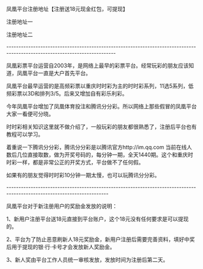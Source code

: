 
<html>
<head>
<meta charset="utf-8">

</head>

<body>
<p>凤凰平台注册地址【注册送18元现金红包，可提现】</p>
<p>注册地址一</p>
<p>注册地址二</p>
<p>---------------------------------------------------------------------------------------------------------------------------</p>
<p>凤凰彩票平台运营自2003年，是网络上最早的彩票平台。经常玩彩的朋友应该知道，凤凰平台一直是大户首先平台。</p>
<p>凤凰平台最早运营的是高频彩票以重庆时时彩为主的时时彩系列，11选5系列，低频彩票以3D和排列3/5。后来又增加自有彩乐利彩。</p>
<p>今年凤凰平台增加了凤凰体育投注和腾讯分分彩。所以网络上那些假冒的凤凰平台大家一看便可分晓。</p>
<p>时时彩相关知识这里就不做介绍了，一般玩彩的朋友都很熟悉了，注册后平台也有教程可以学习。</p>
<p>着重说一下腾讯分分彩，腾讯分分彩是以腾讯官方http://im.qq.com 当前在线人数后几位直接取数，做为开奖号码的，每分钟一期，全天1440期。这个和重庆时时彩一样，都是非常公正的开奖方式，平台做不了任何假。</p>
<p>如果有的朋友觉得时时彩10分钟一期太慢，也可以玩腾讯分分彩。</p>
<p>------------------------------------------------------------------------------------------------------------------------</p>
<p>凤凰平台对于新注册用户的奖励金发放的说明：</p>
<p>1、新用户注册平台送18元直接到平台账户，这个18元没有任何要求是可以提现的。</p>
<p>2、平台为了防止恶意刷新人18元奖励金，新用户注册后需要完善资料，填好中奖后用于提现的银·行·卡号才会发放新人奖励金。</p>
<p>3、新人奖由平台工作人员统一审核发放，发放时间为注册后第二天。</p>
<p>&nbsp;</p>
<p>&nbsp;</p>
</body>
</html>
